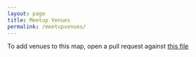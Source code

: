 ```yaml
---
layout: page
title: Meetup Venues
permalink: /meetupvenues/
---
```


<script src="https://embed.github.com/view/geojson/IrishTechCommunity/irishtechcommunity.github.io/master/venues.geojson"></script>

To add venues to this map, open a pull request against [this file](https://github.com/IrishTechCommunity/irishtechcommunity.github.io/blob/master/venues.geojson)
